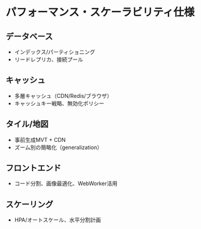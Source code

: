 # パフォーマンス・スケーラビリティ仕様

## データベース
- インデックス/パーティショニング
- リードレプリカ、接続プール

## キャッシュ
- 多層キャッシュ（CDN/Redis/ブラウザ）
- キャッシュキー戦略、無効化ポリシー

## タイル/地図
- 事前生成MVT + CDN
- ズーム別の簡略化（generalization）

## フロントエンド
- コード分割、画像最適化、WebWorker活用

## スケーリング
- HPA/オートスケール、水平分割計画
